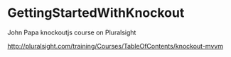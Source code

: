 GettingStartedWithKnockout
==========================

John Papa knockoutjs course on Pluralsight

http://pluralsight.com/training/Courses/TableOfContents/knockout-mvvm